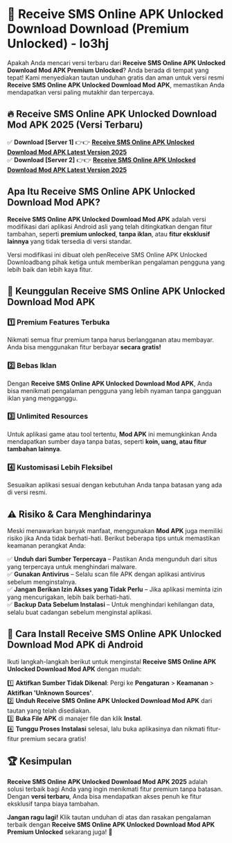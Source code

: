 # 🎯 Receive SMS Online APK Unlocked Download  Download (Premium Unlocked) -  lo3hj

Apakah Anda mencari versi terbaru dari **Receive SMS Online APK Unlocked Download Mod APK Premium Unlocked**? Anda berada di tempat yang tepat! Kami menyediakan tautan unduhan gratis dan aman untuk versi resmi **Receive SMS Online APK Unlocked Download Mod APK**, memastikan Anda mendapatkan versi paling mutakhir dan terpercaya.

## 🔥 Receive SMS Online APK Unlocked Download Mod APK 2025 (Versi Terbaru)

✅ **Download [Server 1]** 👉👉 [**Receive SMS Online APK Unlocked Download Mod APK Latest Version 2025**](https://momento.my/?title=Receive_SMS_Online_APK_Unlocked_Download)  
✅ **Download [Server 2]** 👉👉 [**Receive SMS Online APK Unlocked Download Mod APK Latest Version 2025**](https://momento.my/?title=Receive_SMS_Online_APK_Unlocked_Download)  

## Apa Itu Receive SMS Online APK Unlocked Download Mod APK?

**Receive SMS Online APK Unlocked Download Mod APK** adalah versi modifikasi dari aplikasi Android asli yang telah ditingkatkan dengan fitur tambahan, seperti **premium unlocked**, **tanpa iklan**, atau **fitur eksklusif lainnya** yang tidak tersedia di versi standar.

Versi modifikasi ini dibuat oleh penReceive SMS Online APK Unlocked Downloadbang pihak ketiga untuk memberikan pengalaman pengguna yang lebih baik dan lebih kaya fitur.

## 🎯 Keunggulan Receive SMS Online APK Unlocked Download Mod APK

### 1️⃣ Premium Features Terbuka
Nikmati semua fitur premium tanpa harus berlangganan atau membayar. Anda bisa menggunakan fitur berbayar **secara gratis!**

### 2️⃣ Bebas Iklan
Dengan **Receive SMS Online APK Unlocked Download Mod APK**, Anda bisa menikmati pengalaman pengguna yang lebih nyaman tanpa gangguan iklan yang mengganggu.

### 3️⃣ Unlimited Resources
Untuk aplikasi game atau tool tertentu, **Mod APK** ini memungkinkan Anda mendapatkan sumber daya tanpa batas, seperti **koin, uang, atau fitur tambahan lainnya**.

### 4️⃣ Kustomisasi Lebih Fleksibel
Sesuaikan aplikasi sesuai dengan kebutuhan Anda tanpa batasan yang ada di versi resmi.

## ⚠️ Risiko & Cara Menghindarinya

Meski menawarkan banyak manfaat, menggunakan **Mod APK** juga memiliki risiko jika Anda tidak berhati-hati. Berikut beberapa tips untuk memastikan keamanan perangkat Anda:

✅ **Unduh dari Sumber Terpercaya** – Pastikan Anda mengunduh dari situs yang terpercaya untuk menghindari malware.  
✅ **Gunakan Antivirus** – Selalu scan file APK dengan aplikasi antivirus sebelum menginstalnya.  
✅ **Jangan Berikan Izin Akses yang Tidak Perlu** – Jika aplikasi meminta izin yang mencurigakan, lebih baik berhati-hati.  
✅ **Backup Data Sebelum Instalasi** – Untuk menghindari kehilangan data, selalu buat cadangan sebelum menginstal aplikasi.

## 📌 Cara Install Receive SMS Online APK Unlocked Download Mod APK di Android

Ikuti langkah-langkah berikut untuk menginstal **Receive SMS Online APK Unlocked Download Mod APK** dengan mudah:

1️⃣ **Aktifkan Sumber Tidak Dikenal**: Pergi ke **Pengaturan** > **Keamanan** > **Aktifkan 'Unknown Sources'**.  
2️⃣ **Unduh Receive SMS Online APK Unlocked Download Mod APK** dari tautan yang telah disediakan.  
3️⃣ **Buka File APK** di manajer file dan klik **Instal**.  
4️⃣ **Tunggu Proses Instalasi** selesai, lalu buka aplikasinya dan nikmati fitur-fitur premium secara gratis!

## 🏆 Kesimpulan

**Receive SMS Online APK Unlocked Download Mod APK 2025** adalah solusi terbaik bagi Anda yang ingin menikmati fitur premium tanpa batasan. Dengan **versi terbaru**, Anda bisa mendapatkan akses penuh ke fitur eksklusif tanpa biaya tambahan.

**Jangan ragu lagi!** Klik tautan unduhan di atas dan rasakan pengalaman terbaik dengan **Receive SMS Online APK Unlocked Download Mod APK Premium Unlocked** sekarang juga! 🚀
